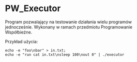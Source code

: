# PW_Executor
Program pozwalający na testowanie działania wielu programów jednocześnie.
Wykonany w ramach przedmiotu Programowanie Współbieżne.

Przykład użycia:
``` 
echo -e "foo\nbar" > in.txt;
echo -e "run cat in.txt\nsleep 100\nout 0" | ./executor 
```

